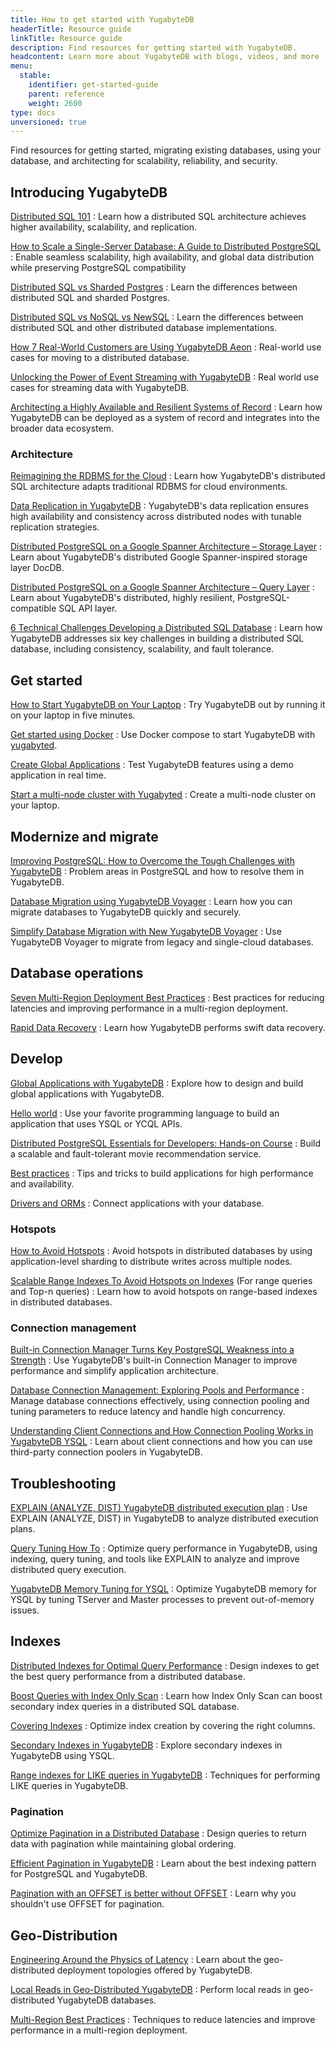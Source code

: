 ```yaml
---
title: How to get started with YugabyteDB
headerTitle: Resource guide
linkTitle: Resource guide
description: Find resources for getting started with YugabyteDB.
headcontent: Learn more about YugabyteDB with blogs, videos, and more
menu:
  stable:
    identifier: get-started-guide
    parent: reference
    weight: 2600
type: docs
unversioned: true
---
```


Find resources for getting started, migrating existing databases, using your database, and architecting for scalability, reliability, and security.

<!--
<ul class="nav yb-pills">

  <li>
    <a href="https://cloud.yugabyte.com/signup" class="orange">
      <img src="/icons/yugabyte.svg"></i>
      Sign Up
    </a>
  </li>
  <li>
    <a href="https://download.yugabyte.com/" class="orange">
      <img src="/icons/database.svg"></i>
      Download Now
    </a>
  </li>
  <li>
    <a href="https://inviter.co/yugabytedb" class="orange">
      <img src="/icons/slack.svg"></i>
      Join Us on Slack
    </a>
  </li>

</ul>
-->

## Introducing YugabyteDB

[Distributed SQL 101](https://www.yugabyte.com/distributed-sql/)
: Learn how a distributed SQL architecture achieves higher availability, scalability, and replication.

[How to Scale a Single-Server Database: A Guide to Distributed PostgreSQL](https://www.yugabyte.com/postgresql/distributed-postgresql/)
: Enable seamless scalability, high availability, and global data distribution while preserving PostgreSQL compatibility

[Distributed SQL vs Sharded Postgres](https://www.linkedin.com/pulse/distributed-things-postgresql-franck-pachot-4fr7e/)
: Learn the differences between distributed SQL and sharded Postgres.

[Distributed SQL vs NoSQL vs NewSQL](https://www.linkedin.com/pulse/distributed-sql-architecture-what-oracle-didnt-grasp-franck-pachot-ngghe)
: Learn the differences between distributed SQL and other distributed database implementations.

[How 7 Real-World Customers are Using YugabyteDB Aeon](https://www.yugabyte.com/blog/customers-use-yugabytedb-managed/)
: Real-world use cases for moving to a distributed database.

[Unlocking the Power of Event Streaming with YugabyteDB](https://www.yugabyte.com/blog/companies-use-yugabytedb-event-streaming/)
: Real world use cases for streaming data with YugabyteDB.

[Architecting a Highly Available and Resilient Systems of Record](https://www.youtube.com/watch?v=34n6QSa-_Pc)
: Learn how YugabyteDB can be deployed as a system of record and integrates into the broader data ecosystem.

### Architecture

[Reimagining the RDBMS for the Cloud](https://www.yugabyte.com/blog/reimagining-the-rdbms-for-the-cloud/)
: Learn how YugabyteDB's distributed SQL architecture adapts traditional RDBMS for cloud environments.

[Data Replication in YugabyteDB](https://www.yugabyte.com/blog/data-replication/)
: YugabyteDB's data replication ensures high availability and consistency across distributed nodes with tunable replication strategies.

[Distributed PostgreSQL on a Google Spanner Architecture – Storage Layer](https://www.yugabyte.com/blog/distributed-postgresql-on-a-google-spanner-architecture-storage-layer/)
: Learn about YugabyteDB's distributed Google Spanner-inspired storage layer DocDB.

[Distributed PostgreSQL on a Google Spanner Architecture – Query Layer](https://www.yugabyte.com/blog/distributed-postgresql-on-a-google-spanner-architecture-query-layer/)
: Learn about YugabyteDB's distributed, highly resilient, PostgreSQL-compatible SQL API layer.

[6 Technical Challenges Developing a Distributed SQL Database](https://www.yugabyte.com/blog/6-technical-challenges-developing-a-distributed-sql-database/)
: Learn how YugabyteDB addresses six key challenges in building a distributed SQL database, including consistency, scalability, and fault tolerance.

## Get started

[How to Start YugabyteDB on Your Laptop](https://www.youtube.com/watch?v=ah_fPDpZjnc)
: Try YugabyteDB out by running it on your laptop in five minutes.

[Get started using Docker](https://github.com/FranckPachot/yugabyted-Compose)
: Use Docker compose to start YugabyteDB with [yugabyted](../../reference/configuration/yugabyted/).

[Create Global Applications](/preview/yugabyte-cloud/managed-labs/)
: Test YugabyteDB features using a demo application in real time.

[Start a multi-node cluster with Yugabyted](../../reference/configuration/yugabyted/#create-a-local-multi-node-cluster)
: Create a multi-node cluster on your laptop.

## Modernize and migrate

[Improving PostgreSQL: How to Overcome the Tough Challenges with YugabyteDB](https://www.yugabyte.com/blog/improve-postgresql/)
: Problem areas in PostgreSQL and how to resolve them in YugabyteDB.

[Database Migration using YugabyteDB Voyager](https://www.youtube.com/playlist?list=PL8Z3vt4qJTkJuqQ2ZH1cnL1yxVEi9swwR)
: Learn how you can migrate databases to YugabyteDB quickly and securely.

[Simplify Database Migration with New YugabyteDB Voyager](https://www.yugabyte.com/blog/simplify-database-migration-voyager/)
: Use YugabyteDB Voyager to migrate from legacy and single-cloud databases.

## Database operations

[Seven Multi-Region Deployment Best Practices](https://www.yugabyte.com/blog/multi-region-database-deployment-best-practices/)
: Best practices for reducing latencies and improving performance in a multi-region deployment.

[Rapid Data Recovery](https://www.yugabyte.com/blog/rapid-data-recovery-database-amazon-s3/)
: Learn how YugabyteDB performs swift data recovery.

## Develop

[Global Applications with YugabyteDB](https://www.youtube.com/watch?v=jqZxUydBaMQ)
: Explore how to design and build global applications with YugabyteDB.

[Hello world](/preview/develop/tutorials/build-apps/)
: Use your favorite programming language to build an application that uses YSQL or YCQL APIs.

[Distributed PostgreSQL Essentials for Developers: Hands-on Course](https://www.youtube.com/watch?v=rqJBFQ-4Hgk)
: Build a scalable and fault-tolerant movie recommendation service.

[Best practices](/preview/develop/best-practices-develop/)
: Tips and tricks to build applications for high performance and availability.

[Drivers and ORMs](/preview/develop/drivers-orms/)
: Connect applications with your database.

### Hotspots

[How to Avoid Hotspots](https://www.yugabyte.com/blog/distributed-databases-hotspots-range-based-indexes/)
: Avoid hotspots in distributed databases by using application-level sharding to distribute writes across multiple nodes.

[Scalable Range Indexes To Avoid Hotspots on Indexes](https://dev.to/yugabyte/scalable-range-sharding-with-yugabytedb-1o51) (For range queries and Top-n queries)
: Learn how to avoid hotspots on range-based indexes in distributed databases.

### Connection management

[Built-in Connection Manager Turns Key  PostgreSQL Weakness into a Strength](https://www.yugabyte.com/blog/connection-pooling-management/)
: Use YugabyteDB's built-in Connection Manager to improve performance and simplify application architecture.

[Database Connection Management: Exploring Pools and Performance](https://www.yugabyte.com/blog/database-connection-management/)
: Manage database connections effectively, using connection pooling and tuning parameters to reduce latency and handle high concurrency.

[Understanding Client Connections and How Connection Pooling Works in YugabyteDB YSQL](https://www.yugabyte.com/blog/how-connection-pooling-works/)
: Learn about client connections and how you can use third-party connection poolers in YugabyteDB.

## Troubleshooting

[EXPLAIN (ANALYZE, DIST) YugabyteDB distributed execution plan](https://dev.to/franckpachot/explain-analyze-dist-4nlc)
: Use EXPLAIN (ANALYZE, DIST) in YugabyteDB to analyze distributed execution plans.

[Query Tuning How To](/preview/launch-and-manage/monitor-and-alert/query-tuning/)
: Optimize query performance in YugabyteDB, using indexing, query tuning, and tools like EXPLAIN to analyze and improve distributed query execution.

[YugabyteDB Memory Tuning for YSQL](https://www.yugabyte.com/blog/optimizing-yugabytedb-memory-tuning-for-ysql/)
: Optimize YugabyteDB memory for YSQL by tuning TServer and Master processes to prevent out-of-memory issues.

## Indexes

[Distributed Indexes for Optimal Query Performance](https://www.yugabyte.com/blog/design-indexes-query-performance-distributed-database/)
: Design indexes to get the best query performance from a distributed database.

[Boost Queries with Index Only Scan](https://www.yugabyte.com/blog/how-a-distributed-sql-database-boosts-secondary-index-queries-with-index-only-scan/)
: Learn how Index Only Scan can boost secondary index queries in a distributed SQL database.

[Covering Indexes](https://dev.to/yugabyte/covering-index-nuances-which-columns-to-cover-where-order-by-limit-select-1f4m)
: Optimize index creation by covering the right columns.

[Secondary Indexes in YugabyteDB](../../explore/ysql-language-features/indexes-constraints/secondary-indexes-ysql/)
: Explore secondary indexes in YugabyteDB using YSQL.

[Range indexes for LIKE queries in YugabyteDB](https://dev.to/yugabyte/range-indexes-for-like-queries-in-yugabytedb-10kd)
: Techniques for performing LIKE queries in YugabyteDB.

### Pagination

[Optimize Pagination in a Distributed Database](https://www.yugabyte.com/blog/optimize-pagination-distributed-data-maintain-ordering/)
: Design queries to return data with pagination while maintaining global ordering.

[Efficient Pagination in YugabyteDB](https://dev.to/yugabyte/efficient-pagination-in-yugabytedb-postgresql-4h5a)
: Learn about the best indexing pattern for PostgreSQL and YugabyteDB.

[Pagination with an OFFSET is better without OFFSET](https://dev.to/franckpachot/pagination-with-an-offset-is-better-without-offset-5fah)
: Learn why you shouldn't use OFFSET for pagination.

## Geo-Distribution

[Engineering Around the Physics of Latency](https://www.yugabyte.com/blog/geo-distribution-in-yugabytedb-engineering-around-the-physics-of-latency/)
: Learn about the geo-distributed deployment topologies offered by YugabyteDB.

[Local Reads in Geo-Distributed YugabyteDB](https://dev.to/franckpachot/series/18625)
: Perform local reads in geo-distributed YugabyteDB databases.

[Multi-Region Best Practices](https://www.yugabyte.com/blog/multi-region-database-deployment-best-practices/)
: Techniques to reduce latencies and improve performance in a multi-region deployment.
